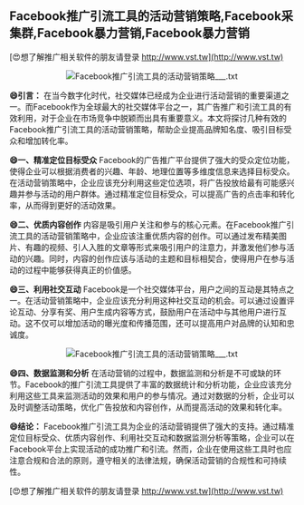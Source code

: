 ## **Facebook推广引流工具的活动营销策略,Facebook采集群,Facebook暴力营销,Facebook暴力营销**

[😍想了解推广相关软件的朋友请登录 http://www.vst.tw](http://www.vst.tw)

 <center><img src="https://vst.tw/MP4/tuiguang/png/5.png" alt="Facebook推广引流工具的活动营销策略___.txt"></center>

**😄引言：**
在当今数字化时代，社交媒体已经成为企业进行活动营销的重要渠道之一。而Facebook作为全球最大的社交媒体平台之一，其广告推广和引流工具的有效利用，对于企业在市场竞争中脱颖而出具有重要意义。本文将探讨几种有效的Facebook推广引流工具的活动营销策略，帮助企业提高品牌知名度、吸引目标受众和增加转化率。

**😄一、精准定位目标受众**
Facebook的广告推广平台提供了强大的受众定位功能，使得企业可以根据消费者的兴趣、年龄、地理位置等多维度信息来选择目标受众。在活动营销策略中，企业应该充分利用这些定位选项，将广告投放给最有可能感兴趣并参与活动的用户群体。通过精准定位目标受众，可以提高广告的点击率和转化率，从而得到更好的活动效果。

**😄二、优质内容创作**
内容是吸引用户关注和参与的核心元素。在Facebook推广引流工具的活动营销策略中，企业应该注重优质内容的创作。可以通过发布精美图片、有趣的视频、引人入胜的文章等形式来吸引用户的注意力，并激发他们参与活动的兴趣。同时，内容的创作应该与活动的主题和目标相契合，使得用户在参与活动的过程中能够获得真正的价值感。

**😄三、利用社交互动**
Facebook是一个社交媒体平台，用户之间的互动是其特点之一。在活动营销策略中，企业应该充分利用这种社交互动的机会。可以通过设置评论互动、分享有奖、用户生成内容等方式，鼓励用户在活动中与其他用户进行互动。这不仅可以增加活动的曝光度和传播范围，还可以提高用户对品牌的认知和忠诚度。

 <center><img src="https://vst.tw/MP4/tuiguang/png/0.png" alt="Facebook推广引流工具的活动营销策略___.txt"></center>

**😄四、数据监测和分析**
在活动营销的过程中，数据监测和分析是不可或缺的环节。Facebook的推广引流工具提供了丰富的数据统计和分析功能，企业应该充分利用这些工具来监测活动的效果和用户的参与情况。通过对数据的分析，企业可以及时调整活动策略，优化广告投放和内容创作，从而提高活动的效果和转化率。

**😄结论：**
Facebook推广引流工具为企业的活动营销提供了强大的支持。通过精准定位目标受众、优质内容创作、利用社交互动和数据监测分析等策略，企业可以在Facebook平台上实现活动的成功推广和引流。然而，企业在使用这些工具时也应注意合规和合法的原则，遵守相关的法律法规，确保活动营销的合规性和可持续性。

[😍想了解推广相关软件的朋友请登录 http://www.vst.tw](http://www.vst.tw)



